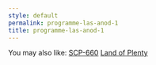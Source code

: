```yaml
---
style: default
permalink: programme-las-anod-1
title: programme-las-anod-1
---
```

You may also like:
[SCP-660](http://scp-wiki.net/scp-660)
[Land of Plenty](http://scp-wiki.net/land-of-plenty)
